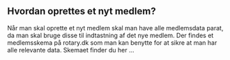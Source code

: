 ## Hvordan oprettes et nyt medlem?

Når man skal oprette et nyt medlem skal man have alle medlemsdata parat, da man skal bruge disse til indtastning af det nye medlem. Der findes et medlemsskema på rotary.dk som man kan benytte for at sikre at man har alle relevante data. Skemaet finder du her ...
